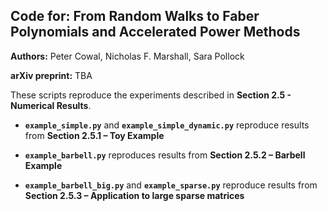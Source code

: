 ## Code for: From Random Walks to Faber Polynomials and Accelerated Power Methods

**Authors:** Peter Cowal, Nicholas F. Marshall, Sara Pollock  

**arXiv preprint:** TBA

These scripts reproduce the experiments described in **Section 2.5 - Numerical Results**.

- **`example_simple.py`** and **`example_simple_dynamic.py`** reproduce results from **Section 2.5.1 – Toy Example**

- **`example_barbell.py`** reproduces results from **Section 2.5.2 – Barbell Example**

- **`example_barbell_big.py`** and **`example_sparse.py`** reproduce results from **Section 2.5.3 – Application to large sparse matrices**
